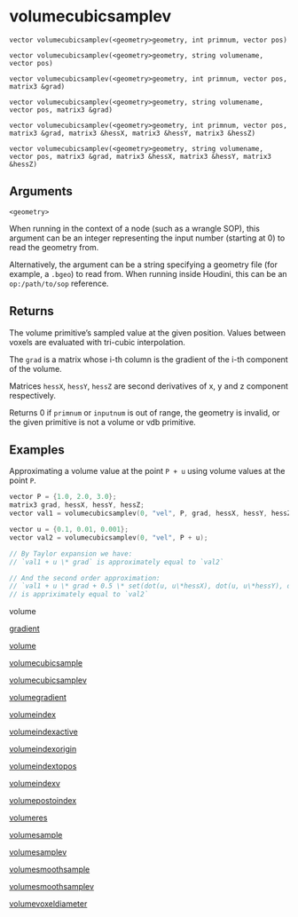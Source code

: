 # volumecubicsamplev

`vector volumecubicsamplev(<geometry>geometry, int primnum, vector pos)`

`vector volumecubicsamplev(<geometry>geometry, string volumename, vector pos)`

`vector volumecubicsamplev(<geometry>geometry, int primnum, vector pos, matrix3 &grad)`

`vector volumecubicsamplev(<geometry>geometry, string volumename, vector pos, matrix3 &grad)`

`vector volumecubicsamplev(<geometry>geometry, int primnum, vector pos, matrix3 &grad, matrix3 &hessX, matrix3 &hessY, matrix3 &hessZ)`

`vector volumecubicsamplev(<geometry>geometry, string volumename, vector pos, matrix3 &grad, matrix3 &hessX, matrix3 &hessY, matrix3 &hessZ)`

## Arguments

`<geometry>`

When running in the context of a node (such as a wrangle SOP), this argument can be an integer representing the input number (starting at 0) to read the geometry from.

Alternatively, the argument can be a string specifying a geometry file (for example, a `.bgeo`) to read from. When running inside Houdini, this can be an `op:/path/to/sop` reference.

## Returns

The volume primitive’s sampled value at the given position. Values between voxels are evaluated with tri-cubic interpolation.

The `grad` is a matrix whose i-th column is the gradient of the i-th component of the volume.

Matrices `hessX`, `hessY`, `hessZ` are second derivatives of x, y and z component respectively.

Returns 0 if `primnum` or `inputnum` is out of range, the geometry is invalid, or the given primitive is not a volume or vdb primitive.

## Examples



Approximating a volume value at the point `P + u` using volume values at the point `P`.

```c
vector P = {1.0, 2.0, 3.0};
matrix3 grad, hessX, hessY, hessZ;
vector val1 = volumecubicsamplev(0, "vel", P, grad, hessX, hessY, hessZ));

vector u = {0.1, 0.01, 0.001};
vector val2 = volumecubicsamplev(0, "vel", P + u);

// By Taylor expansion we have:
// `val1 + u \* grad` is approximately equal to `val2`

// And the second order approximation:
// `val1 + u \* grad + 0.5 \* set(dot(u, u\*hessX), dot(u, u\*hessY), dot(u, u\*hessZ))`
// is appriximately equal to `val2`

```

volume

[gradient](gradient.html)

[volume](volume.html)

[volumecubicsample](volumecubicsample.html)

[volumecubicsamplev](volumecubicsamplev.html)

[volumegradient](volumegradient.html)

[volumeindex](volumeindex.html)

[volumeindexactive](volumeindexactive.html)

[volumeindexorigin](volumeindexorigin.html)

[volumeindextopos](volumeindextopos.html)

[volumeindexv](volumeindexv.html)

[volumepostoindex](volumepostoindex.html)

[volumeres](volumeres.html)

[volumesample](volumesample.html)

[volumesamplev](volumesamplev.html)

[volumesmoothsample](volumesmoothsample.html)

[volumesmoothsamplev](volumesmoothsamplev.html)

[volumevoxeldiameter](volumevoxeldiameter.html)
